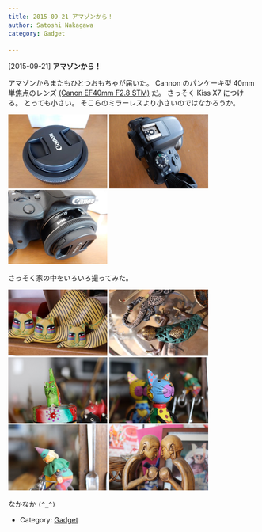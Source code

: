 ```yaml
---
title: 2015-09-21 アマゾンから！
author: Satoshi Nakagawa
category: Gadget

---
```


[2015-09-21] **アマゾンから！** 

 アマゾンからまたもひとつおもちゃが届いた。
Cannon のパンケーキ型 40mm 単焦点のレンズ
[(Canon EF40mm F2.8 STM)](http://cweb.canon.jp/ef/lineup/standard/ef40-f28stm/index.html) だ。
さっそく Kiss X7 につける。
とっても小さい。
そこらのミラーレスより小さいのではなかろうか。

<img src="/pict/2015-09-21-ef-40mm.jpg" alt="EF 40mm" width="200"/>
<img src="/pict/2015-09-21-x7-1.jpg" alt="Kiss X7" width="200"/>
<img src="./pict/2015-09-21-x7-2.jpg" alt="" width="200"/>

 さっそく家の中をいろいろ撮ってみた。

<img src="/pict/2015-09-21-omocha-1.jpg" alt="" width="200"/>
<img src="/pict/2015-09-21-omocha-2.jpg" alt="" width="200"/>
<img src="./pict/2015-09-21-omocha-3.jpg" alt="" width="200"/>

<img src="/pict/2015-09-21-omocha-4.jpg" alt="" width="200"/>
<img src="/pict/2015-09-21-omocha-5.jpg" alt="" width="200"/>
<img src="./pict/2015-09-21-omocha-6.jpg" alt="" width="200"/>

 なかなか `(^_^)`

- Category: [Gadget](https://merapano.github.io/categories.html#Gadget)

